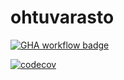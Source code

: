 # ohtuvarasto

[![GHA workflow badge](https://github.com/jokijen/ohtuvarasto/actions/workflows/main.yml/badge.svg)](https://github.com/jokijen/ohtuvarasto/actions)

[![codecov](https://codecov.io/github/jokijen/ohtuvarasto/graph/badge.svg?token=DR38J4N3RR)](https://codecov.io/github/jokijen/ohtuvarasto)